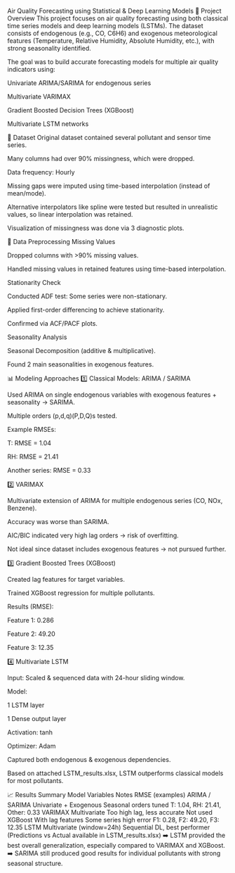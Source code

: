 Air Quality Forecasting using Statistical & Deep Learning Models
📌 Project Overview
This project focuses on air quality forecasting using both classical time series models and deep learning models (LSTMs).
The dataset consists of endogenous (e.g., CO, C6H6) and exogenous meteorological features (Temperature, Relative Humidity, Absolute Humidity, etc.), with strong seasonality identified.

The goal was to build accurate forecasting models for multiple air quality indicators using:

Univariate ARIMA/SARIMA for endogenous series

Multivariate VARIMAX

Gradient Boosted Decision Trees (XGBoost)

Multivariate LSTM networks

📂 Dataset
Original dataset contained several pollutant and sensor time series.

Many columns had over 90% missingness, which were dropped.

Data frequency: Hourly

Missing gaps were imputed using time-based interpolation (instead of mean/mode).

Alternative interpolators like spline were tested but resulted in unrealistic values, so linear interpolation was retained.

Visualization of missingness was done via 3 diagnostic plots.

🔄 Data Preprocessing
Missing Values

Dropped columns with >90% missing values.

Handled missing values in retained features using time-based interpolation.

Stationarity Check

Conducted ADF test: Some series were non-stationary.

Applied first-order differencing to achieve stationarity.

Confirmed via ACF/PACF plots.

Seasonality Analysis

Seasonal Decomposition (additive & multiplicative).

Found 2 main seasonalities in exogenous features.

📊 Modeling Approaches
1️⃣ Classical Models: ARIMA / SARIMA

Used ARIMA on single endogenous variables with exogenous features + seasonality → SARIMA.

Multiple orders (p,d,q)(P,D,Q)s tested.

Example RMSEs:

T: RMSE = 1.04

RH: RMSE = 21.41

Another series: RMSE = 0.33

2️⃣ VARIMAX

Multivariate extension of ARIMA for multiple endogenous series (CO, NOx, Benzene).

Accuracy was worse than SARIMA.

AIC/BIC indicated very high lag orders → risk of overfitting.

Not ideal since dataset includes exogenous features → not pursued further.

3️⃣ Gradient Boosted Trees (XGBoost)

Created lag features for target variables.

Trained XGBoost regression for multiple pollutants.

Results (RMSE):

Feature 1: 0.286

Feature 2: 49.20

Feature 3: 12.35

4️⃣ Multivariate LSTM

Input: Scaled & sequenced data with 24-hour sliding window.

Model:

1 LSTM layer

1 Dense output layer

Activation: tanh

Optimizer: Adam

Captured both endogenous & exogenous dependencies.

Based on attached LSTM_results.xlsx, LSTM outperforms classical models for most pollutants.

📈 Results Summary
Model	Variables	Notes	RMSE (examples)
ARIMA / SARIMA	Univariate + Exogenous	Seasonal orders tuned	T: 1.04, RH: 21.41, Other: 0.33
VARIMAX	Multivariate	Too high lag, less accurate	Not used
XGBoost	With lag features	Some series high error	F1: 0.28, F2: 49.20, F3: 12.35
LSTM	Multivariate (window=24h)	Sequential DL, best performer	(Predictions vs Actual available in LSTM_results.xlsx)
➡️ LSTM provided the best overall generalization, especially compared to VARIMAX and XGBoost.
➡️ SARIMA still produced good results for individual pollutants with strong seasonal structure.

